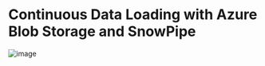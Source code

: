 #   Continuous Data Loading with Azure Blob Storage and SnowPipe

![image](https://github.com/user-attachments/assets/b3f8b5e9-1993-41d2-a8d4-a4b5a0ac1d6b)

